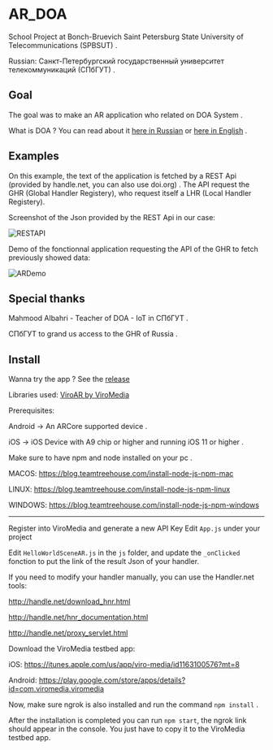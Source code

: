 # AR_DOA

School Project at Bonch-Bruevich Saint Petersburg State University of Telecommunications (SPBSUT) . 

Russian: Санкт-Петербургский государственный университет телекоммуникаций (СПбГУТ) . 

## Goal

The goal was to make an AR application who related on DOA System . 

What is DOA ?
You can read about it [here in Russian](https://github.com/BLKKKBVSIK/AR_DOA/tree/master/doc/DOA-IoT-Russian.pdf) or [here in English](https://github.com/BLKKKBVSIK/AR_DOA/tree/master/doc/DOA-IoT-English.pdf) .

## Examples

On this example, the text of the application is fetched by a REST Api (provided by handle.net, you can also use doi.org) . 
The API request the GHR (Global Handler Registery), who request itself a LHR (Local Handler Registery).

Screenshot of the Json provided by the REST Api in our case:

![RESTAPI](https://image.noelshack.com/fichiers/2019/16/5/1555626920-68747470733a2f2f696d6167652e6e6f656c736861636b2e636f6d2f66696368696572732f323031392f31362f332f313535353530353733312d73637265656e73686f742d323031392d30342d31362d61742d30312d33392d32382e706e67.png)

Demo of the fonctionnal application requesting the API of the GHR to fetch previously showed data:

![ARDemo](https://thumbs.gfycat.com/WatchfulCalmAngelwingmussel-size_restricted.gif)

## Special thanks

Mahmood Albahri - Teacher of DOA - IoT in СПбГУТ . 

СПбГУТ to grand us access to the GHR of Russia . 

## Install

Wanna try the app ? 
See the [release](https://github.com/BLKKKBVSIK/AR_DOA/releases)

Libraries used: 
[ViroAR by ViroMedia](https://viromedia.com/viroar)

Prerequisites:

Android -> An ARCore supported device .

iOS -> iOS Device with A9 chip or higher and running iOS 11 or higher . 


Make sure to have npm and node installed on your pc . 

MACOS:
https://blog.teamtreehouse.com/install-node-js-npm-mac

LINUX:
https://blog.teamtreehouse.com/install-node-js-npm-linux

WINDOWS:
https://blog.teamtreehouse.com/install-node-js-npm-windows

--------------------------------------------------------

Register into ViroMedia and generate a new API Key
Edit `App.js` under your project

Edit `HelloWorldSceneAR.js` in the `js` folder, and update the `_onClicked` fonction to put the link of the result Json of your handler.


If you need to modify your handler manually, you can use the Handler.net tools:

http://handle.net/download_hnr.html

http://handle.net/hnr_documentation.html

http://handle.net/proxy_servlet.html


Download the ViroMedia testbed app:

iOS:
https://itunes.apple.com/us/app/viro-media/id1163100576?mt=8

Android:
https://play.google.com/store/apps/details?id=com.viromedia.viromedia

Now, make sure ngrok is also installed and run the command `npm install` .

After the installation is completed you can run `npm start`, the ngrok link should appear in the console.
You just have to copy it to the ViroMedia testbed app.

